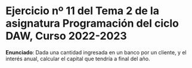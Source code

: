 # Ejercicio nº 11 del Tema 2 de la asignatura Programación del ciclo DAW, Curso 2022-2023
**Enunciado**: Dada una cantidad ingresada en un banco por un cliente, y el interés anual, calcular el capital que tendría a final del año.
